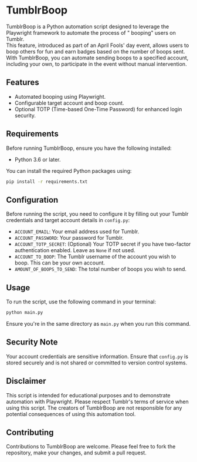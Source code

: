 # TumblrBoop

TumblrBoop is a Python automation script designed to leverage the Playwright framework to automate the process of "
booping" users on Tumblr.  
This feature, introduced as part of an April Fools' day event, allows users to boop others for fun and earn badges based
on the number of boops sent. With TumblrBoop, you can automate sending boops to a specified account, including your own,
to participate in the event without manual intervention.

## Features

- Automated booping using Playwright.
- Configurable target account and boop count.
- Optional TOTP (Time-based One-Time Password) for enhanced login security.

## Requirements

Before running TumblrBoop, ensure you have the following installed:

- Python 3.6 or later.

You can install the required Python packages using:

```bash
pip install -r requirements.txt
```

## Configuration

Before running the script, you need to configure it by filling out your Tumblr credentials and target account details
in `config.py`:

- `ACCOUNT_EMAIL`: Your email address used for Tumblr.
- `ACCOUNT_PASSWORD`: Your password for Tumblr.
- `ACCOUNT_TOTP_SECRET`: (Optional) Your TOTP secret if you have two-factor authentication enabled. Leave as `None` if
  not used.
- `ACCOUNT_TO_BOOP`: The Tumblr username of the account you wish to boop. This can be your own account.
- `AMOUNT_OF_BOOPS_TO_SEND`: The total number of boops you wish to send.

## Usage

To run the script, use the following command in your terminal:

```bash
python main.py
```

Ensure you're in the same directory as `main.py` when you run this command.

## Security Note

Your account credentials are sensitive information. Ensure that `config.py` is stored securely and is not shared or
committed to version control systems.

## Disclaimer

This script is intended for educational purposes and to demonstrate automation with Playwright. Please respect Tumblr's
terms of service when using this script. The creators of TumblrBoop are not responsible for any potential consequences
of using this automation tool.

## Contributing

Contributions to TumblrBoop are welcome. Please feel free to fork the repository, make your changes, and submit a pull
request.
